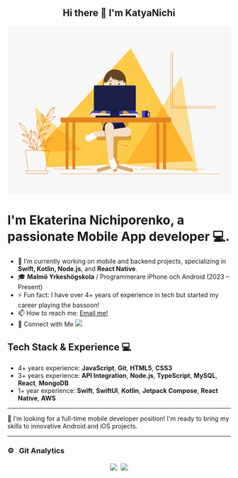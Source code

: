 

<div align="center">

## Hi there 👋 I'm KatyaNichi

![SayHi](https://github.com/KatyaNichi/KatyaNichi/blob/main/HiCode.gif)

 </div>

 # I'm Ekaterina Nichiporenko, a passionate Mobile App developer 💻.
 
- 🔭 I’m currently working on mobile and backend projects, specializing in **Swift, Kotlin, Node.js**, and **React Native**.
- 🎓 **Malmö Yrkeshögskola** / Programmerare iPhone och Android (2023 – Present)
- ⚡ Fun fact: I have over 4+ years of experience in tech but started my career playing the bassoon!
- 📫 How to reach me: [Email me!](mailto:katya_nichiporenko@protonmail.com)
- 🤝   Connect with Me
[<img src="https://img.shields.io/badge/linkedin-%230077B5.svg?&style=for-the-badge&logo=linkedin&logoColor=white" />](https://www.linkedin.com/in/ekaterina-nichiporenko-0b3223207/)

## Tech Stack & Experience 💻

- 4+ years experience: **JavaScript**, **Git**, **HTML5**, **CSS3**
- 3+ years experience: **API Integration**, **Node.js**, **TypeScript**, **MySQL**, **React**, **MongoDB**
- 1+ year experience: **Swift**, **SwiftUI**, **Kotlin**, **Jetpack Compose**, **React Native**, **AWS**

---

👀 I’m looking for a full-time mobile developer position! I'm ready to bring my skills to innovative Android and iOS projects.

<hr>

### ⚙️ &nbsp; Git Analytics
 <div align="center">
  
<img align="center" src="https://github-readme-stats.vercel.app/api?username=KatyaNichi&theme=dark&show_icons=true" />
&nbsp;<img align="center" src="https://github-readme-stats.vercel.app/api/top-langs/?username=KatyaNichi&theme=dark&layout=compact" width="410" />

 </div>
 </div>

